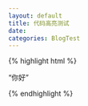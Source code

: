 ```yaml
---
layout: default
title: 代码高亮测试
date: 
categories: BlogTest
---
```


{% highlight html %}
	<html>
		<head>
			<meata http-equiv="text/html; charset=utf-8">
		</head>
		<body>
			<p>“你好”</p>
		</body>
	</html>
{% endhighlight %}